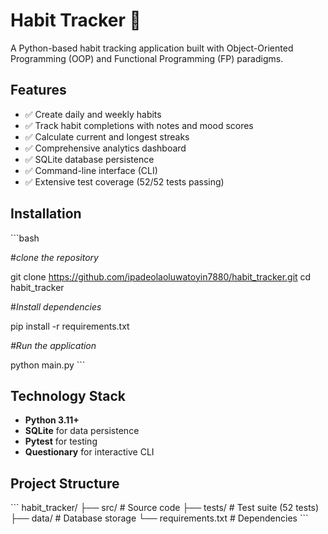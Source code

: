 
# Habit Tracker 🚀

A Python-based habit tracking application built with Object-Oriented Programming (OOP) and Functional Programming (FP) paradigms.

## Features

- ✅ Create daily and weekly habits
- ✅ Track habit completions with notes and mood scores  
- ✅ Calculate current and longest streaks
- ✅ Comprehensive analytics dashboard
- ✅ SQLite database persistence
- ✅ Command-line interface (CLI)
- ✅ Extensive test coverage (52/52 tests passing)

## Installation

\`\`\`bash

#_clone the repository_

git clone https://github.com/ipadeolaoluwatoyin7880/habit_tracker.git
cd habit_tracker

#_Install dependencies_

pip install -r requirements.txt

_#Run the application_

python main.py
\`\`\`

## Technology Stack

- **Python 3.11+**
- **SQLite** for data persistence
- **Pytest** for testing
- **Questionary** for interactive CLI

## Project Structure

\`\`\`
habit_tracker/
├── src/               # Source code
├── tests/            # Test suite (52 tests)
├── data/             # Database storage
└── requirements.txt  # Dependencies
\`\`\`
